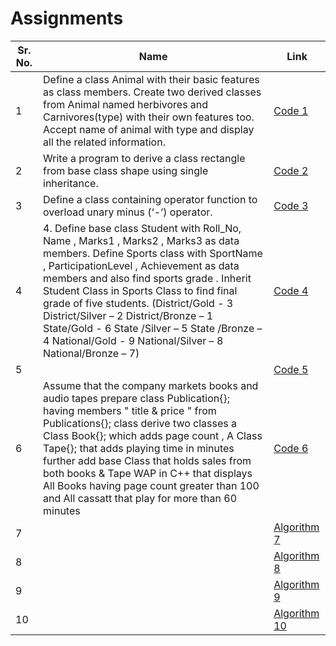 # Assignments
| Sr. No. | Name                                                      | Link                                                                                            |
| ------- | --------------------------------------------------------- | --------------------------------------------------------------------------                      |
| 1       |   Define a class Animal with their basic features as class members. Create two derived classes from Animal named herbivores and Carnivores(type) with their own features too. Accept name of animal with type and display all the related information.   | [Code 1](/Assignment1.cpp)                                         | 
| 2       |  Write a program to derive a class rectangle from base class shape using single inheritance. | [Code 2](/Assignment2.cpp)                             |
| 3       |   Define a class containing operator function to overload unary minus (‘-‘)  operator. | [Code 3](/Assignment3.cpp)                                    |
| 4       | 4. Define base class Student with Roll_No, Name , Marks1 , Marks2 , Marks3 as data members. Define Sports class with SportName , ParticipationLevel , Achievement as data members and also find sports grade . Inherit Student Class in Sports Class to find final grade of five students. (District/Gold - 3 District/Silver – 2 District/Bronze – 1 State/Gold - 6 State /Silver – 5 State /Bronze – 4 National/Gold - 9 National/Silver – 8 National/Bronze – 7)| [Code 4](/Assignment4.cpp)                           |
| 5       |        | [Code 5]()                       |
| 6       |  Assume that the company markets books and audio tapes prepare class Publication{}; having members " title & price " from Publications{}; class derive two classes a Class Book{}; which adds page count , A Class Tape{}; that adds playing time in minutes further add base Class that holds sales from both books & Tape WAP in C++ that displays All Books having page count greater than 100 and All cassatt that play for more than 60 minutes  | [Code 6](Assignment6.cpp)            |
| 7       |              | [Algorithm 7](/FY/DSA/Linked%20List/deleteElementInBetween.md)             |
| 8       |                       | [Algorithm 8](/FY/DSA/Linked%20List/deleteElementAtEnd.md)                 |
| 9       |                                        | [Algorithm 9](/FY/DSA/Linked%20List/reverseList.md)                        |
| 10      |                               | [Algorithm 10](/FY/PleaseContribute.md)                                    |
